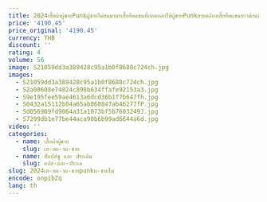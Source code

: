 ```yaml
---
title: 2024เสื้อผ้าผู้ชายPunkผู้ชายไม่สมมาตรเสื้อยืดแขนที่ถอดออกได้ผู้ชายPunkสายคล้องเสื้อยืดแขนยาวด้านบน
price: '4190.45'
price_original: '4190.45'
currency: THB
discount: ''
rating: 4
volume: 56
image: S21059dd3a389428c95a1b0f8688c724ch.jpg
images:
  - S21059dd3a389428c95a1b0f8688c724ch.jpg
  - S2a08608e74824c898b634ffafe92153a3.jpg
  - S9e195fee59ae4613a6dcd36b1f7b647fh.jpg
  - S0432a15112b04a65ab068847ab46277fP.jpg
  - Sd056969fd9064a31a1073bf5b7603249J.jpg
  - S7299db1e77be44aca90b6b99ad6644a6d.jpg
video: ''
categories:
  - name: เสื้อผ้าผู้ชาย
    slug: เส-อผ-าผ-ชาย
  - name: ท็อปส์ซู และ ประเดิม
    slug: อปส-และ-ประเด
slug: 2024เส-อผ-าผ-ชายpunkผ-ชายไม
encode: onpibZq
lang: th
---
```

  